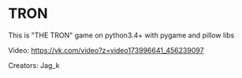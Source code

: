 # TRON
 This is "THE TRON" game on python3.4+ with pygame and pillow libs
 
 Video: https://vk.com/video?z=video173996641_456239097

Creators: Jag_k
